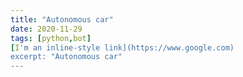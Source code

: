```yaml
---
title: "Autonomous car"
date: 2020-11-29
tags: [python,bot]
[I'm an inline-style link](https://www.google.com)
excerpt: "Autonomous car"
---
```

